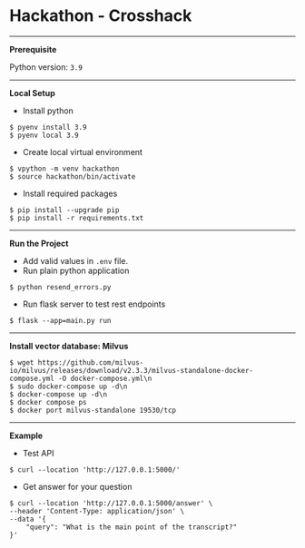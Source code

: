 # Hackathon - Crosshack
-------

<b> Prerequisite </b>

Python version: `3.9`

-------

<b> Local Setup </b>

- Install python 

```commandline
$ pyenv install 3.9
$ pyenv local 3.9
```

- Create local virtual environment

```commandline
$ vpython -m venv hackathon 
$ source hackathon/bin/activate
```

- Install required packages

```commandline
$ pip install --upgrade pip
$ pip install -r requirements.txt
```
-------

<b> Run the Project </b>

- Add valid values in  `.env` file.
- Run plain python application
```commandline
$ python resend_errors.py
```

- Run flask server to test rest endpoints
```commandline
$ flask --app=main.py run
```
-------

<b> Install vector database: Milvus </b>

```commandline
$ wget https://github.com/milvus-io/milvus/releases/download/v2.3.3/milvus-standalone-docker-compose.yml -O docker-compose.yml\n
$ sudo docker-compose up -d\n
$ docker-compose up -d\n
$ docker compose ps
$ docker port milvus-standalone 19530/tcp
```
-------

<b> Example </b>

- Test API
```commandline
$ curl --location 'http://127.0.0.1:5000/'
```

- Get answer for your question 
```commandline
$ curl --location 'http://127.0.0.1:5000/answer' \
--header 'Content-Type: application/json' \
--data '{
    "query": "What is the main point of the transcript?"
}'
```
